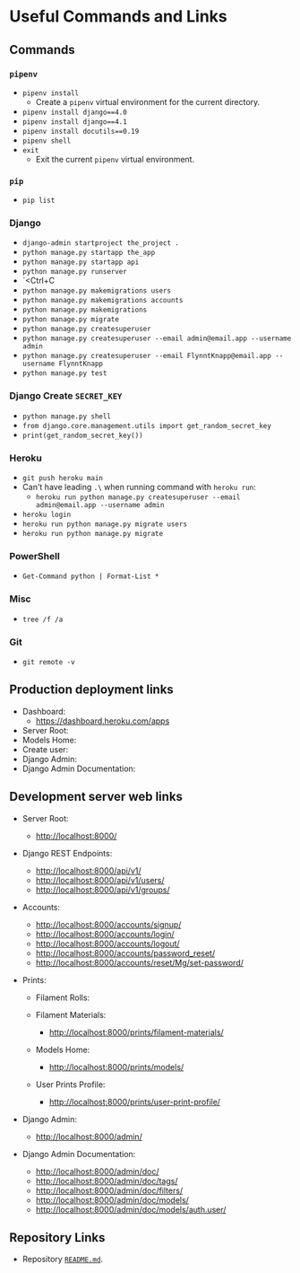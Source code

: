 # Useful Commands and Links

## Commands

### `pipenv`

* `pipenv install`
  * Create a `pipenv` virtual environment for the current directory.
* `pipenv install django==4.0`
* `pipenv install django==4.1`
* `pipenv install docutils==0.19`
* `pipenv shell`
* `exit`
  * Exit the current `pipenv` virtual environment.

### `pip`

* `pip list`

### Django

* `django-admin startproject the_project .`
* `python manage.py startapp the_app`
* `python manage.py startapp api`
* `python manage.py runserver`
* `<Ctrl+C
* `python manage.py makemigrations users`
* `python manage.py makemigrations accounts`
* `python manage.py makemigrations`
* `python manage.py migrate`
* `python manage.py createsuperuser`
* `python manage.py createsuperuser --email admin@email.app --username admin`
* `python manage.py createsuperuser --email FlynntKnapp@email.app --username FlynntKnapp`
* `python manage.py test`

### Django Create `SECRET_KEY`

* `python manage.py shell`
* `from django.core.management.utils import get_random_secret_key`
* `print(get_random_secret_key())`

### Heroku

* `git push heroku main`
* Can't have leading `.\` when running command with `heroku run`:
  * `heroku run python manage.py createsuperuser --email admin@email.app --username admin`
* `heroku login`
* `heroku run python manage.py migrate users`
* `heroku run python manage.py migrate`

### PowerShell

* `Get-Command python | Format-List *`

### Misc

* `tree /f /a`

### Git

* `git remote -v`

## Production deployment links

* Dashboard:
  * <https://dashboard.heroku.com/apps>
* Server Root:
* Models Home:
* Create user:
* Django Admin:
* Django Admin Documentation:

## Development server web links

* Server Root:
  * <http://localhost:8000/>
* Django REST Endpoints:
  * <http://localhost:8000/api/v1/>
  * <http://localhost:8000/api/v1/users/>
  * <http://localhost:8000/api/v1/groups/>

* Accounts:
  * <http://localhost:8000/accounts/signup/>
  * <http://localhost:8000/accounts/login/>
  * <http://localhost:8000/accounts/logout/>
  * <http://localhost:8000/accounts/password_reset/>
  * <http://localhost:8000/accounts/reset/Mg/set-password/>

* Prints:

  * Filament Rolls:

  * Filament Materials:
    * <http://localhost:8000/prints/filament-materials/>

  * Models Home:
    * <http://localhost:8000/prints/models/>

  * User Prints Profile:
    * <http://localhost:8000/prints/user-print-profile/>

* Django Admin:
  * <http://localhost:8000/admin/>
* Django Admin Documentation:
  * <http://localhost:8000/admin/doc/>
  * <http://localhost:8000/admin/doc/tags/>
  * <http://localhost:8000/admin/doc/filters/>
  * <http://localhost:8000/admin/doc/models/>
  * <http://localhost:8000/admin/doc/models/auth.user/>

## Repository Links

* Repository [`README.md`](../README.md).
